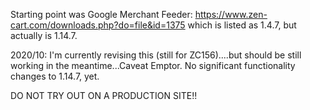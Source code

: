 Starting point was Google Merchant Feeder:
https://www.zen-cart.com/downloads.php?do=file&id=1375
which is listed as 1.4.7, but actually is 1.14.7.

2020/10: I'm currently revising this (still for ZC156)....but should be still working in the meantime...Caveat Emptor.
No significant functionality changes to 1.14.7, yet.

DO NOT TRY OUT ON A PRODUCTION SITE!!


